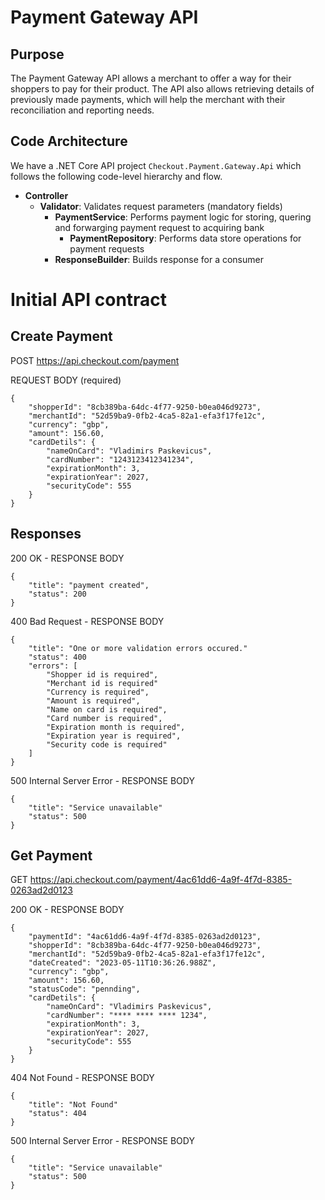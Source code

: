 # Payment Gateway API #

## Purpose
The Payment Gateway API allows a merchant to offer a way for their shoppers to pay for their product. The API also allows retrieving details of previously made payments, which will help the merchant with their reconciliation and reporting needs.

## Code Architecture
We have a .NET Core API project `Checkout.Payment.Gateway.Api` which follows the following code-level hierarchy and flow.
- **Controller**
   - **Validator**: Validates request parameters (mandatory fields)
     - **PaymentService**: Performs payment logic for storing, quering and forwarging payment request to acquiring bank
        - **PaymentRepository**: Performs data store operations for payment requests 
     - **ResponseBuilder**: Builds response for a consumer 

# Initial API contract
## Create Payment
POST https://api.checkout.com/payment

REQUEST BODY (required)
```
{
    "shopperId": "8cb389ba-64dc-4f77-9250-b0ea046d9273",
    "merchantId": "52d59ba9-0fb2-4ca5-82a1-efa3f17fe12c",
    "currency": "gbp",
    "amount": 156.60,
    "cardDetils": {
        "nameOnCard": "Vladimirs Paskevicus",
        "cardNumber": "1243123412341234",
        "expirationMonth": 3,
        "expirationYear": 2027,
        "securityCode": 555
    }
}
```
## Responses
200 OK - RESPONSE BODY
```
{
    "title": "payment created",
    "status": 200 
}
```
400 Bad Request - RESPONSE BODY
```
{
	"title": "One or more validation errors occured."
	"status": 400
    "errors": [
        "Shopper id is required",
        "Merchant id is required"
    	"Currency is required",
  		"Amount is required",
    	"Name on card is required",
  		"Card number is required",
    	"Expiration month is required",
  		"Expiration year is required",
    	"Security code is required"
    ]
}
```
500 Internal Server Error - RESPONSE BODY
```
{
	"title": "Service unavailable"
	"status": 500
}
```

## Get Payment ##
GET https://api.checkout.com/payment/4ac61dd6-4a9f-4f7d-8385-0263ad2d0123

200 OK - RESPONSE BODY
```
{
    "paymentId": "4ac61dd6-4a9f-4f7d-8385-0263ad2d0123",
    "shopperId": "8cb389ba-64dc-4f77-9250-b0ea046d9273",
    "merchantId": "52d59ba9-0fb2-4ca5-82a1-efa3f17fe12c",
    "dateCreated": "2023-05-11T10:36:26.988Z",
    "currency": "gbp",
    "amount": 156.60,
    "statusCode": "pennding",
    "cardDetils": {
        "nameOnCard": "Vladimirs Paskevicus",
        "cardNumber": "**** **** **** 1234",
        "expirationMonth": 3,
        "expirationYear": 2027,
        "securityCode": 555
    }
}
```
404 Not Found - RESPONSE BODY
```
{
	"title": "Not Found"
	"status": 404
}
```
500 Internal Server Error - RESPONSE BODY
```
{
	"title": "Service unavailable"
	"status": 500
}
```